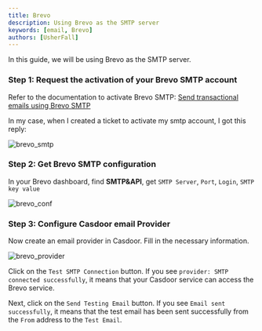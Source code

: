 ```yaml
---
title: Brevo
description: Using Brevo as the SMTP server
keywords: [email, Brevo]
authors: [UsherFall]
---
```


In this guide, we will be using Brevo as the SMTP server.

### Step 1: Request the activation of your Brevo SMTP account

Refer to the documentation to activate Brevo SMTP: [Send transactional emails using Brevo SMTP](https://help.brevo.com/hc/en-us/articles/7924908994450)

In my case, when I created a ticket to activate my smtp account, I got this reply:

![brevo_smtp](/img/providers/brevo_smtp.png)

### Step 2: Get Brevo SMTP configuration

In your Brevo dashboard, find **SMTP&API**, get `SMTP Server`, `Port`, `Login`, `SMTP key value`

![brevo_conf](/img/providers/brevo_conf.png)

### Step 3: Configure Casdoor email Provider

Now create an email provider in Casdoor. Fill in the necessary information.

![brevo_provider](/img/providers/brevo_provider.png)

Click on the `Test SMTP Connection` button. If you see `provider: SMTP connected successfully`, it means that your Casdoor service can access the Brevo service.

Next, click on the `Send Testing Email` button. If you see `Email sent successfully`, it means that the test email has been sent successfully from the `From` address to the `Test Email`.
